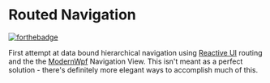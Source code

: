 # Routed Navigation

[![forthebadge](https://forthebadge.com/images/badges/works-on-my-machine.svg)](https://forthebadge.com)

First attempt at data bound hierarchical navigation using [Reactive UI](https://github.com/reactiveui/ReactiveUI) routing and the
the [ModernWpf](https://github.com/Kinnara/ModernWpf) Navigation View. This isn't meant as a perfect solution - there's definitely 
more elegant ways to accomplish much of this. 





